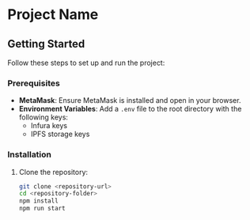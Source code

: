 # Project Name

## Getting Started

Follow these steps to set up and run the project:

### Prerequisites
- **MetaMask**: Ensure MetaMask is installed and open in your browser.
- **Environment Variables**: Add a `.env` file to the root directory with the following keys:
  - Infura keys
  - IPFS storage keys

### Installation
1. Clone the repository:
   ```bash
   git clone <repository-url>
   cd <repository-folder>
   npm install
   npm run start
